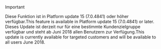 > [!IMPORTANT]
> <span data-ttu-id="a247d-101">Diese Funktion ist in Platform update 15 (7.0.4841) oder höher verfügbar.</span><span class="sxs-lookup"><span data-stu-id="a247d-101">This feature is available in Platform update 15 (7.0.4841) or later.</span></span> <span data-ttu-id="a247d-102">Dieses Update ist derzeit nur für eine bestimmte Kundenzielgruppe verfügbar und steht ab Juni 2018 allen Benutzern zur Verfügung.</span><span class="sxs-lookup"><span data-stu-id="a247d-102">This update is currently available for targeted customers and will be available to all users June 2018.</span></span>
